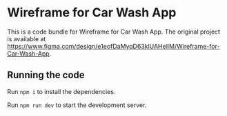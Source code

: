 
  # Wireframe for Car Wash App

  This is a code bundle for Wireframe for Car Wash App. The original project is available at https://www.figma.com/design/e1eofDaMyqD63klUAHelIM/Wireframe-for-Car-Wash-App.

  ## Running the code

  Run `npm i` to install the dependencies.

  Run `npm run dev` to start the development server.
  